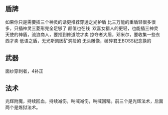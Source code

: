 ## 盾牌
如果你只是需要插三个神灵的话更推荐穿透之光护盾
比三万能的重盾轻很多很多，只插神灵三菱形完全足够了
颜值也在线
 欢喜女猎人的更轻，也能插三神灵
天使的神盾，流浪商人，要推到修道院才卖
掠夺者大盾，邓米尔，要收集一些东西才卖
低语之盾，无光斯凯因矿洞捡的
无头雕像，破碎君王BOSS纪念换的

## 武器
面纱穿刺者，4补正

## 法术
光辉附魔，持续回血，持续减伤，呐喊减伤，呐喊回精。前三个是光辉法术，后面两个是炼狱法术。
